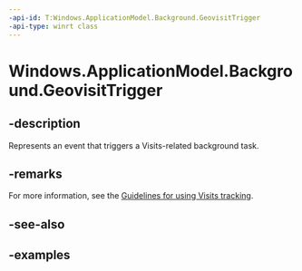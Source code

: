 ```yaml
---
-api-id: T:Windows.ApplicationModel.Background.GeovisitTrigger
-api-type: winrt class
---
```


<!-- Class syntax.
public class GeovisitTrigger : IBackgroundTrigger
-->

# Windows.ApplicationModel.Background.GeovisitTrigger

## -description
Represents an event that triggers a Visits-related background task.

## -remarks
For more information, see the [Guidelines for using Visits tracking](https://docs.microsoft.com/windows/uwp/maps-and-location/guidelines-for-visits).

## -see-also

## -examples

